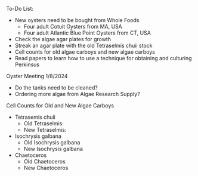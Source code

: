 To-Do List: 
- New oysters need to be bought from Whole Foods 
	- Four adult Cotuit Oysters from MA, USA
	- Four adult Atlantic Blue Point Oysters from CT, USA
- Check the algae agar plates for growth 
- Streak an agar plate with the old Tetraselmis chuii stock 
- Cell counts for old algae carboys and new algae carboys 
- Read papers to learn how to use a technique for obtaining and culturing Perkinsus

Oyster Meeting 1/8/2024
- Do the tanks need to be cleaned?
- Ordering more algae from Algae Research Supply?

Cell Counts for Old and New Algae Carboys 
- Tetrasemis chuii 
	- Old Tetraselmis:
	- New Tetraselmis:
- Isochrysis galbana
	- Old Isochrysis galbana
	- New Isochrysis galbana
- Chaetoceros
	- Old Chaetoceros
	- New Chaetoceros
